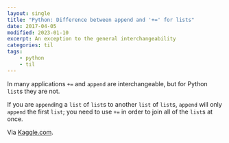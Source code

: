 ```yaml
---
layout: single
title: "Python: Difference between append and '+=' for lists"
date: 2017-04-05
modified: 2023-01-10
excerpt: An exception to the general interchangeability
categories: til
tags:
    - python
    - til
---
```


In many applications `+=` and `append` are interchangeable,
but for Python `list`s they are not.

If you are `append`ing a `list` of `list`s to another `list` of `list`s,
`append` will only `append` the first `list`;
you need to use `+=` in order to join all of the `list`s at once.

Via [Kaggle.com](https://www.kaggle.com/c/word2vec-nlp-tutorial/details/part-2-word-vectors).
